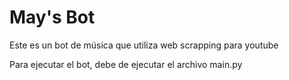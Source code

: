 # May's Bot

Este es un bot de música que utiliza web scrapping para youtube

Para ejecutar el bot, debe de ejecutar el archivo main.py

